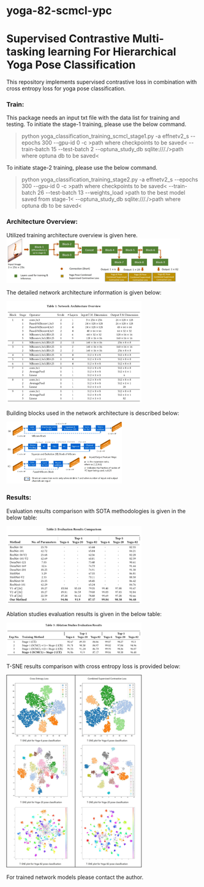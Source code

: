 # yoga-82-scmcl-ypc

# Supervised Contrastive Multi-tasking learning For Hierarchical Yoga Pose Classification

This repository implements supervised contrastive loss in combination with cross entropy loss for yoga pose classification.

### Train:

This package needs an input txt file with the data list for training and testing. To initiate the stage-1 training, please use the below command.

 > python yoga_classification_training_scmcl_stage1.py -a effnetv2_s --epochs 300 --gpu-id 0 -c >path where checkpoints to be saved< --train-batch 15 --test-batch 2 --optuna_study_db sqlite:///./>path where optuna db to be saved<
 
 To initiate stage-2 training, please use the below command.
 
 > python yoga_classification_training_stage2.py -a effnetv2_s --epochs 300 --gpu-id 0 -c >path where checkpoints to be saved< --train-batch 26 --test-batch 13 --weights_load >path to the best model saved from stage-1<  --optuna_study_db sqlite:///./>path where optuna db to be saved<
 
 
### Architecture Overview:

Utilized training architecture overview is given here.
<img src="/images/training_methodology.jpg?" width="90%" >
  
The detailed network architecture information is given below:

<img src="/images/Table1.png?" width="70%" >

Building blocks used in the network architecture is described below:

<img src="/images/building_blocks.jpg?" width="60%" >

### Results:

Evaluation results comparison with SOTA methodologies is given in the below table:

<img src="/images/Table2.png?" width="70%" >

Ablation studies evaluation results is given in the below table:

<img src="/images/Table3.png?" width="70%" >

T-SNE results comparison with cross entropy loss is provided below:

<img src="/images/tsne_plot.jpg?" width="70%" >


For trained network models please contact the author.
